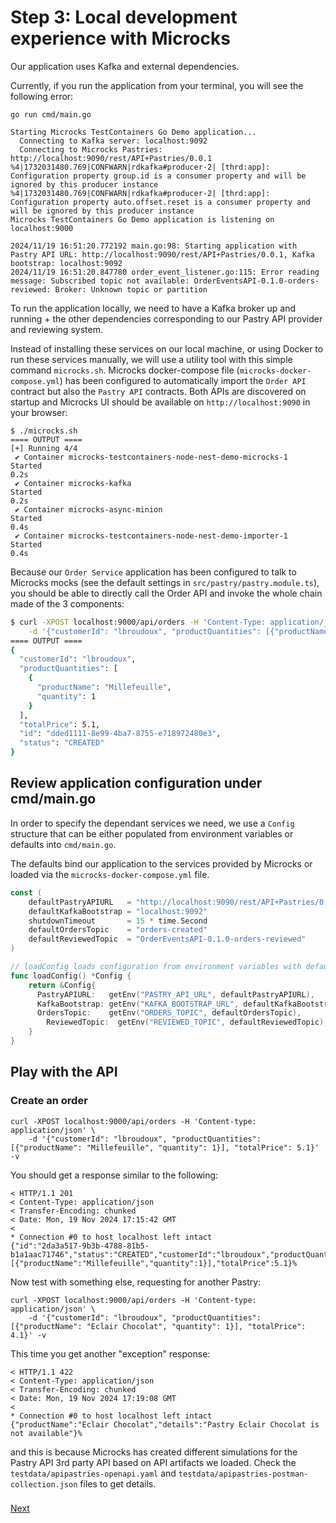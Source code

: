 # Step 3: Local development experience with Microcks

Our application uses Kafka and external dependencies.

Currently, if you run the application from your terminal, you will see the following error:

```shell
go run cmd/main.go

Starting Microcks TestContainers Go Demo application...
  Connecting to Kafka server: localhost:9092 
  Connecting to Microcks Pastries: http://localhost:9090/rest/API+Pastries/0.0.1 
%4|1732031480.769|CONFWARN|rdkafka#producer-2| [thrd:app]: Configuration property group.id is a consumer property and will be ignored by this producer instance
%4|1732031480.769|CONFWARN|rdkafka#producer-2| [thrd:app]: Configuration property auto.offset.reset is a consumer property and will be ignored by this producer instance
Microcks TestContainers Go Demo application is listening on localhost:9000

2024/11/19 16:51:20.772192 main.go:98: Starting application with Pastry API URL: http://localhost:9090/rest/API+Pastries/0.0.1, Kafka bootstrap: localhost:9092
2024/11/19 16:51:20.847780 order_event_listener.go:115: Error reading message: Subscribed topic not available: OrderEventsAPI-0.1.0-orders-reviewed: Broker: Unknown topic or partition
```

To run the application locally, we need to have a Kafka broker up and running + the other dependencies corresponding to our Pastry API provider and reviewing system.

Instead of installing these services on our local machine, or using Docker to run these services manually,
we will use a utility tool with this simple command `microcks.sh`. Microcks docker-compose file (`microcks-docker-compose.yml`)
has been configured to automatically import the `Order API` contract but also the `Pastry API` contracts. Both APIs are discovered on startup
and Microcks UI should be available on `http://localhost:9090` in your browser:

```shell
$ ./microcks.sh
==== OUTPUT ====
[+] Running 4/4
 ✔ Container microcks-testcontainers-node-nest-demo-microcks-1  Started                                                                                                                         0.2s 
 ✔ Container microcks-kafka                                     Started                                                                                                                         0.2s 
 ✔ Container microcks-async-minion                              Started                                                                                                                         0.4s 
 ✔ Container microcks-testcontainers-node-nest-demo-importer-1  Started                                                                                                                         0.4s
```

Because our `Order Service` application has been configured to talk to Microcks mocks (see the default settings in `src/pastry/pastry.module.ts`),
you should be able to directly call the Order API and invoke the whole chain made of the 3 components:

```sh
$ curl -XPOST localhost:9000/api/orders -H 'Content-Type: application/json' \
    -d '{"customerId": "lbroudoux", "productQuantities": [{"productName": "Millefeuille", "quantity": 1}], "totalPrice": 5.1}' -s | jq .
==== OUTPUT ====
{
  "customerId": "lbroudoux",
  "productQuantities": [
    {
      "productName": "Millefeuille",
      "quantity": 1
    }
  ],
  "totalPrice": 5.1,
  "id": "dded1111-8e99-4ba7-8755-e718972480e3",
  "status": "CREATED"
}
```

## Review application configuration under cmd/main.go

In order to specify the dependant services we need, we use a `Config` structure that can be either populated from environment variables or defaults into `cmd/main.go`.

The defaults bind our application to the services provided by Microcks or loaded via the `microcks-docker-compose.yml` file.

```go
const (
    defaultPastryAPIURL   = "http://localhost:9090/rest/API+Pastries/0.0.1"
    defaultKafkaBootstrap = "localhost:9092"
    shutdownTimeout       = 15 * time.Second
    defaultOrdersTopic    = "orders-created"
    defaultReviewedTopic  = "OrderEventsAPI-0.1.0-orders-reviewed"
)

// loadConfig loads configuration from environment variables with defaults.
func loadConfig() *Config {
    return &Config{
	  PastryAPIURL:   getEnv("PASTRY_API_URL", defaultPastryAPIURL),
	  KafkaBootstrap: getEnv("KAFKA_BOOTSTRAP_URL", defaultKafkaBootstrap),
	  OrdersTopic:    getEnv("ORDERS_TOPIC", defaultOrdersTopic),
        ReviewedTopic:  getEnv("REVIEWED_TOPIC", defaultReviewedTopic),
    }
}
```

## Play with the API

### Create an order

```shell
curl -XPOST localhost:9000/api/orders -H 'Content-type: application/json' \
    -d '{"customerId": "lbroudoux", "productQuantities": [{"productName": "Millefeuille", "quantity": 1}], "totalPrice": 5.1}' -v
```

You should get a response similar to the following:

```shell
< HTTP/1.1 201 
< Content-Type: application/json
< Transfer-Encoding: chunked
< Date: Mon, 19 Nov 2024 17:15:42 GMT
< 
* Connection #0 to host localhost left intact
{"id":"2da3a517-9b3b-4788-81b5-b1a1aac71746","status":"CREATED","customerId":"lbroudoux","productQuantities":[{"productName":"Millefeuille","quantity":1}],"totalPrice":5.1}%
```

Now test with something else, requesting for another Pastry:

```shell
curl -XPOST localhost:9000/api/orders -H 'Content-type: application/json' \
    -d '{"customerId": "lbroudoux", "productQuantities": [{"productName": "Eclair Chocolat", "quantity": 1}], "totalPrice": 4.1}' -v
```

This time you get another "exception" response:

```shell
< HTTP/1.1 422 
< Content-Type: application/json
< Transfer-Encoding: chunked
< Date: Mon, 19 Nov 2024 17:19:08 GMT
< 
* Connection #0 to host localhost left intact
{"productName":"Eclair Chocolat","details":"Pastry Eclair Chocolat is not available"}%
```

and this is because Microcks has created different simulations for the Pastry API 3rd party API based on API artifacts we loaded.
Check the `testdata/apipastries-openapi.yaml` and `testdata/apipastries-postman-collection.json` files to get details.

### 
[Next](step-4-write-rest-tests.md)